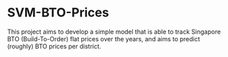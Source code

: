 # SVM-BTO-Prices
This project aims to develop a simple model that is able to track Singapore BTO (Build-To-Order) flat prices over the years, and aims to predict (roughly) BTO prices per district.
